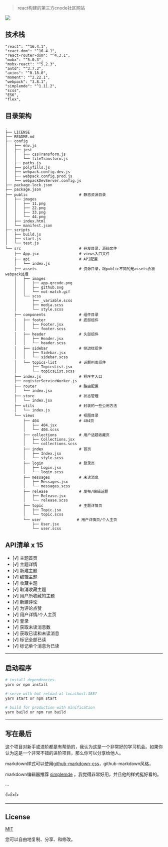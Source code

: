 


> react构建的第三方cnode社区网站



![](https://raw.githubusercontent.com/xjh22222228/React-CNode/master/public/images/animate.gif)








## 技术栈
```
"react": "^16.4.1",
"react-dom": "^16.4.1",
"react-router-dom": "^4.3.1",
"mobx": "^5.0.3",
"mobx-react": "^5.2.3",
"antd": "^3.7.3",
"axios": "^0.18.0",
"moment": "^2.22.1",
"webpack": "3.8.1",
"simplemde": "^1.11.2",
"scss",
"ES6",
"flex",
```

## 目录架构
```
.
├── LICENSE
├── README.md
├── config
│   ├── env.js
│   ├── jest
│   │   ├── cssTransform.js
│   │   └── fileTransform.js
│   ├── paths.js
│   ├── polyfills.js
│   ├── webpack.config.dev.js
│   ├── webpack.config.prod.js
│   └── webpackDevServer.config.js
├── package-lock.json
├── package.json
├── public                       # 静态资源目录
│   ├── images
│   │   ├── 11.png
│   │   ├── 22.png
│   │   ├── 33.png
│   │   └── 44.png
│   ├── index.html
│   └── manifest.json
├── scripts
│   ├── build.js
│   ├── start.js
│   └── test.js
└── src                          # 开发目录，源码文件
    ├── App.jsx                  # views入口文件
    ├── api                      # API配置
    │   └── index.js
    ├── assets                   # 资源目录，跟public不同的是assets会被webpack处理
    │   ├── images
    │   │   ├── app-qrcode.png
    │   │   ├── github.svg
    │   │   └── not-match.gif
    │   └── scss
    │       ├── _variable.scss
    │       ├── media.scss
    │       └── style.scss
    ├── components               # 组件目录
    │   ├── footer               # 底部组件
    │   │   ├── Footer.jsx
    │   │   └── footer.scss
    │   ├── header               # 头部组件
    │   │   ├── Header.jsx
    │   │   └── header.scss
    │   ├── sidebar              # 侧边栏组件
    │   │   ├── Sidebar.jsx
    │   │   └── sidebar.scss
    │   └── topics-list          # 话题列表组件
    │       ├── TopicsList.jsx
    │       └── topicsList.scss
    ├── index.js                 # 程序主入口
    ├── registerServiceWorker.js 
    ├── router                   # 路由配置
    │   └── index.jsx
    ├── store                    # 状态管理
    │   └── index.jsx
    ├── utils                    # 封装的一些公用方法
    │   └── index.js
    └── views                    # 视图目录
        ├── 404                  # 404页
        │   ├── 404.jsx
        │   └── 404.scss
        ├── collections          # 用户话题收藏页
        │   ├── Collections.jsx
        │   └── collections.scss
        ├── index                # 首页
        │   ├── Index.jsx
        │   └── style.scss
        ├── login                # 登录页
        │   ├── Login.jsx
        │   └── login.scss
        ├── messages             # 未读消息
        │   ├── Messages.jsx
        │   └── messages.scss
        ├── release              # 发布/编辑话题
        │   ├── Release.jsx
        │   └── release.scss
        ├── topic                # 主题详情页
        │   ├── Topic.jsx
        │   └── topic.scss
        └── user                # 用户详情页/个人主页
            ├── User.jsx
            └── user.scss
```


## API清单 x 15
- [√] 主题首页
- [√] 主题详情
- [√] 新建主题
- [√] 编辑主题
- [√] 收藏主题
- [√] 取消收藏主题
- [√] 用户所收藏的主题
- [√] 新建评论
- [√] 为评论点赞
- [√] 用户详情/个人主页
- [√] 登录
- [√] 获取未读消息数
- [√] 获取已读和未读消息
- [√] 标记全部已读
- [√] 标记单个消息为已读



----

## 启动程序
``` bash
# install dependencies
yarn or npm install

# serve with hot reload at localhost:3887
yarn start or npm start

# build for production with minification
yarn build or npm run build

```

----


## 写在最后
这个项目对新手或进阶都是有帮助的，我认为这是一个非常好的学习机会。如果你认为这是一个非常不错的进阶项目，那么你可以分享给他人。

markdown样式可以使用[github-markdown-css](https://github.com/sindresorhus/github-markdown-css)，github-markdown风格，

markdown编辑器推荐 [simplemde](https://github.com/sparksuite/simplemde-markdown-editor) ，我觉得非常好用，并且他的样式挺好看的。



...

👍👍👍


----


## License
[MIT](https://opensource.org/licenses/MIT)

您可以自由地复制、分享、和修改。

